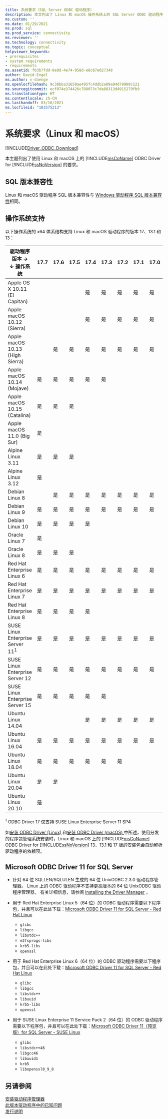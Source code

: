 ```yaml
---
title: 系统要求（SQL Server ODBC 驱动程序）
description: 本文列出了 Linux 和 macOS 操作系统上的 SQL Server ODBC 驱动程序的系统要求。
ms.custom: ''
ms.date: 01/29/2021
ms.prod: sql
ms.prod_service: connectivity
ms.reviewer: ''
ms.technology: connectivity
ms.topic: conceptual
helpviewer_keywords:
- prerequisites
- system requirements
- requirements
ms.assetid: f03b7fdd-0e9d-4e74-958d-e8c87e027348
author: David-Engel
ms.author: v-daenge
ms.openlocfilehash: 9c38bba31650ae495fc4ddb2a09a94d79900c121
ms.sourcegitcommit: ecf074e374426c708073c7da88313d4915279fb9
ms.translationtype: HT
ms.contentlocale: zh-CN
ms.lasthandoff: 03/16/2021
ms.locfileid: "103575213"
---
```

# <a name="system-requirements-linux-and-macos"></a>系统要求（Linux 和 macOS）

[!INCLUDE[Driver_ODBC_Download](../../../includes/driver_odbc_download.md)]

本主题列出了使用 Linux 和 macOS 上的 [!INCLUDE[msCoName](../../../includes/msconame_md.md)] ODBC Driver for [!INCLUDE[ssNoVersion](../../../includes/ssnoversion-md.md)] 的要求。

## <a name="sql-version-compatibility"></a>SQL 版本兼容性

Linux 和 macOS 驱动程序 SQL 版本兼容性与 [Windows 驱动程序 SQL 版本兼容性](../windows/system-requirements-installation-and-driver-files.md#sql-version-compatibility)相同。

## <a name="operating-system-support"></a>操作系统支持

以下操作系统的 x64 体系结构支持 Linux 和 macOS 驱动程序的版本 17、13.1 和 13：

|驱动程序版本&nbsp;&#8594;<br />&#8595; 操作系统     |17.7|17.6|17.5|17.4|17.3|17.2|17.1|17.0|13.1|13|
|-------------------------------|----|----|----|----|----|----|----|----|----|---|
|Apple OS X 10.11 (El Capitan)  |    |    |    |是 |是 |是 |是 |是 |是 |是|
|Apple macOS 10.12 (Sierra)     |    |    |    |是 |是 |是 |是 |是 |是 |是|
|Apple macOS 10.13 (High Sierra)|    |是 |是 |是 |是 |是 |是 |是 |是 |是|
|Apple macOS 10.14 (Mojave)     |是 |是 |是 |是 |是 |    |    |    |    |   |
|Apple macOS 10.15 (Catalina)   |是 |是 |是 |    |    |    |    |    |    |   |
|Apple macOS 11.0 (Big Sur)     |是 |    |    |    |    |    |    |    |    |   |
|Alpine Linux 3.11              |是 |是 |是 |    |    |    |    |    |    |   |
|Alpine Linux 3.12              |是 |    |    |    |    |    |    |    |    |   |
|Debian Linux 8                 |    |是 |是 |是 |是 |是 |是 |是 |是 |是|
|Debian Linux 9                 |是 |是 |是 |是 |是 |是 |是 |是 |是 |是|
|Debian Linux 10                |是 |是 |是 |是 |    |    |    |    |    |   |
|Oracle Linux 7                 |是 |    |    |    |    |    |    |    |    |   |
|Oracle Linux 8                 |是 |是 |是 |    |    |    |    |    |    |   |
|Red Hat Enterprise Linux 6     |是 |是 |是 |是 |是 |是 |是 |是 |是 |是|
|Red Hat Enterprise Linux 7     |是 |是 |是 |是 |是 |是 |是 |是 |是 |是|
|Red Hat Enterprise Linux 8     |是 |是 |是 |是 |    |    |    |    |    |   |
|SUSE Linux Enterprise Server 11<sup>1</sup>|是 |是 |是 |是 |是 |是 |是 |是 |是 |是|
|SUSE Linux Enterprise Server 12|是 |是 |是 |是 |是 |是 |是 |是 |是 |是|
|SUSE Linux Enterprise Server 15|是 |是 |是 |是 |是 |    |    |    |    |   |
|Ubuntu Linux 14.04             |    |    |    |是 |是 |是 |是 |是 |是 |是|
|Ubuntu Linux 16.04             |是 |是 |是 |是 |是 |是 |是 |是 |是 |是|
|Ubuntu Linux 18.04             |是 |是 |是 |是 |是 |是 |    |    |    |   |
|Ubuntu Linux 20.04             |是 |是 |    |    |    |    |    |    |    |   |
|Ubuntu Linux 20.10             |是 |    |    |    |    |    |    |    |    |   |

<sup>1</sup> ODBC Driver 17 仅支持 SUSE Linux Enterprise Server 11 SP4

如[安装 ODBC Driver (Linux)](installing-the-microsoft-odbc-driver-for-sql-server.md) 和[安装 ODBC Driver (macOS) ](install-microsoft-odbc-driver-sql-server-macos.md)中所述，使用分发的程序包管理系统安装时，Linux 和 macOS 上的 [!INCLUDE[msCoName](../../../includes/msconame_md.md)] ODBC Driver for [!INCLUDE[ssNoVersion](../../../includes/ssnoversion-md.md)] 13、13.1 和 17 版的安装包会自动解析驱动程序的依赖项。

## <a name="microsoft-odbc-driver-11-for-sql-server"></a>Microsoft ODBC Driver 11 for SQL Server  
  
* 针对 64 位 SQLLEN/SQLULEN 生成的 64 位 UnixODBC 2.3.0 驱动程序管理器。 Linux 上的 ODBC 驱动程序不支持更高版本的 64 位 UnixODBC 驱动程序管理器。 有关详细信息，请参阅 [Installing the Driver Manager](../../../connect/odbc/linux-mac/installing-the-driver-manager.md) 。  
  
* 用于 Red Hat Enterprise Linux 5（64 位）的 ODBC 驱动程序需要以下程序包，并且可以在此处下载：[Microsoft ODBC Driver 11 for SQL Server - Red Hat Linux](https://go.microsoft.com/fwlink/?LinkId=267321)  
  * `glibc`  
  * `libgcc`  
  * `libstdc++`  
  * `e2fsprogs-libs`  
  * `krb5-libs`  
  * `openssl`  
  
* 用于 Red Hat Enterprise Linux 6（64 位）的 ODBC 驱动程序需要以下程序包，并且可以在此处下载：[Microsoft ODBC Driver 11 for SQL Server - Red Hat Linux](https://go.microsoft.com/fwlink/?LinkId=267321)  
  * `glibc`  
  * `libgcc`  
  * `libstdc++`  
  * `libuuid`  
  * `krb5-libs`  
  * `openssl`  
  
* 用于 SUSE Linux Enterprise 11 Service Pack 2（64 位）的 ODBC 驱动程序需要以下程序包，并且可以在此处下载：[Microsoft ODBC Driver 11（预览版）for SQL Server - SUSE Linux](https://go.microsoft.com/fwlink/?LinkId=264916)  
  * `glibc`  
  * `libstdc++46`  
  * `libgcc46`  
  * `libuuid1`  
  * `krb5`  
  * `libopenssl0_9_8`  
  
## <a name="see-also"></a>另请参阅

[安装驱动程序管理器](../../../connect/odbc/linux-mac/installing-the-driver-manager.md)  
[此版本驱动程序中的已知问题](../../../connect/odbc/linux-mac/known-issues-in-this-version-of-the-driver.md)  
[发行说明](../../../connect/odbc/linux-mac/release-notes-odbc-sql-server-linux-mac.md)  
